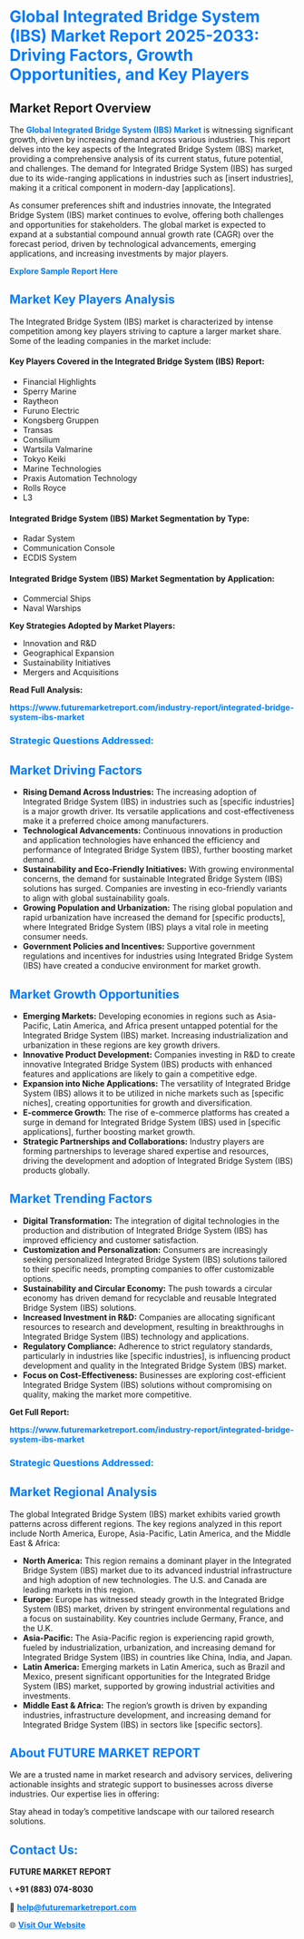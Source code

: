 <h1 style="color: #007BFF;">Global Integrated Bridge System (IBS) Market Report 2025-2033: Driving Factors, Growth Opportunities, and Key Players</h1>

<section id="overview">
<h2>Market Report Overview</h2>
<p>The <a href="https://www.futuremarketreport.com/industry-report/integrated-bridge-system-ibs-market" style="color: #007BFF; text-decoration: none;"><strong>Global Integrated Bridge System (IBS) Market</strong></a> is witnessing significant growth, driven by increasing demand across various industries. This report delves into the key aspects of the Integrated Bridge System (IBS) market, providing a comprehensive analysis of its current status, future potential, and challenges. The demand for Integrated Bridge System (IBS) has surged due to its wide-ranging applications in industries such as [insert industries], making it a critical component in modern-day [applications].</p>
<p>As consumer preferences shift and industries innovate, the Integrated Bridge System (IBS) market continues to evolve, offering both challenges and opportunities for stakeholders. The global market is expected to expand at a substantial compound annual growth rate (CAGR) over the forecast period, driven by technological advancements, emerging applications, and increasing investments by major players.</p>
</section>

<section id="overview">
<p><a href="https://www.futuremarketreport.com/request-sample/reportId=108021" style="color: #007BFF; text-decoration: none;"><strong>Explore Sample Report Here</strong></a></p>
</section>

<section id="key-players">
<h2 style="color: #007BFF;">Market Key Players Analysis</h2>
<p>The Integrated Bridge System (IBS) market is characterized by intense competition among key players striving to capture a larger market share. Some of the leading companies in the market include:</p>
<h4>Key Players Covered in the Integrated Bridge System (IBS) Report:</h4>
<ul><li>Financial Highlights</li><li>Sperry Marine</li><li>Raytheon</li><li>Furuno Electric</li><li>Kongsberg Gruppen</li><li>Transas</li><li>Consilium</li><li>Wartsila Valmarine</li><li>Tokyo Keiki</li><li>Marine Technologies</li><li>Praxis Automation Technology</li><li>Rolls Royce</li><li>L3</li></ul>
<h4>Integrated Bridge System (IBS) Market Segmentation by Type:</h4>
<ul><li>Radar System</li><li>Communication Console</li><li>ECDIS System</li></ul>

<h4>Integrated Bridge System (IBS) Market Segmentation by Application:</h4>
<ul><li>Commercial Ships</li><li>Naval Warships</li></ul>
<p><strong>Key Strategies Adopted by Market Players:</strong></p>
<ul>
<li>Innovation and R&D</li>
<li>Geographical Expansion</li>
<li>Sustainability Initiatives</li>
<li>Mergers and Acquisitions</li>
</ul>
</section>

<section>
<p><strong>Read Full Analysis: </strong></p><a href="https://www.futuremarketreport.com/industry-report/integrated-bridge-system-ibs-market" style="color: #007BFF; text-decoration: none;"><strong>https://www.futuremarketreport.com/industry-report/integrated-bridge-system-ibs-market</strong></a>
<h3 style="color: #007BFF;">Strategic Questions Addressed:</h3>
</section>

<section id="driving-factors">
<h2 style="color: #007BFF;">Market Driving Factors</h2>
<ul>
<li><strong>Rising Demand Across Industries:</strong> The increasing adoption of Integrated Bridge System (IBS) in industries such as [specific industries] is a major growth driver. Its versatile applications and cost-effectiveness make it a preferred choice among manufacturers.</li>
<li><strong>Technological Advancements:</strong> Continuous innovations in production and application technologies have enhanced the efficiency and performance of Integrated Bridge System (IBS), further boosting market demand.</li>
<li><strong>Sustainability and Eco-Friendly Initiatives:</strong> With growing environmental concerns, the demand for sustainable Integrated Bridge System (IBS) solutions has surged. Companies are investing in eco-friendly variants to align with global sustainability goals.</li>
<li><strong>Growing Population and Urbanization:</strong> The rising global population and rapid urbanization have increased the demand for [specific products], where Integrated Bridge System (IBS) plays a vital role in meeting consumer needs.</li>
<li><strong>Government Policies and Incentives:</strong> Supportive government regulations and incentives for industries using Integrated Bridge System (IBS) have created a conducive environment for market growth.</li>
</ul>
</section>

<section id="growth-opportunities">
<h2 style="color: #007BFF;">Market Growth Opportunities</h2>
<ul>
<li><strong>Emerging Markets:</strong> Developing economies in regions such as Asia-Pacific, Latin America, and Africa present untapped potential for the Integrated Bridge System (IBS) market. Increasing industrialization and urbanization in these regions are key growth drivers.</li>
<li><strong>Innovative Product Development:</strong> Companies investing in R&D to create innovative Integrated Bridge System (IBS) products with enhanced features and applications are likely to gain a competitive edge.</li>
<li><strong>Expansion into Niche Applications:</strong> The versatility of Integrated Bridge System (IBS) allows it to be utilized in niche markets such as [specific niches], creating opportunities for growth and diversification.</li>
<li><strong>E-commerce Growth:</strong> The rise of e-commerce platforms has created a surge in demand for Integrated Bridge System (IBS) used in [specific applications], further boosting market growth.</li>
<li><strong>Strategic Partnerships and Collaborations:</strong> Industry players are forming partnerships to leverage shared expertise and resources, driving the development and adoption of Integrated Bridge System (IBS) products globally.</li>
</ul>
</section>

<section id="trending-factors">
<h2 style="color: #007BFF;">Market Trending Factors</h2>
<ul>
<li><strong>Digital Transformation:</strong> The integration of digital technologies in the production and distribution of Integrated Bridge System (IBS) has improved efficiency and customer satisfaction.</li>
<li><strong>Customization and Personalization:</strong> Consumers are increasingly seeking personalized Integrated Bridge System (IBS) solutions tailored to their specific needs, prompting companies to offer customizable options.</li>
<li><strong>Sustainability and Circular Economy:</strong> The push towards a circular economy has driven demand for recyclable and reusable Integrated Bridge System (IBS) solutions.</li>
<li><strong>Increased Investment in R&D:</strong> Companies are allocating significant resources to research and development, resulting in breakthroughs in Integrated Bridge System (IBS) technology and applications.</li>
<li><strong>Regulatory Compliance:</strong> Adherence to strict regulatory standards, particularly in industries like [specific industries], is influencing product development and quality in the Integrated Bridge System (IBS) market.</li>
<li><strong>Focus on Cost-Effectiveness:</strong> Businesses are exploring cost-efficient Integrated Bridge System (IBS) solutions without compromising on quality, making the market more competitive.</li>
</ul>
</section>

<section>
<p><strong>Get Full Report: </strong></p><a href="https://www.futuremarketreport.com/industry-report/integrated-bridge-system-ibs-market" style="color: #007BFF; text-decoration: none;"><strong>https://www.futuremarketreport.com/industry-report/integrated-bridge-system-ibs-market</strong></a>
<h3 style="color: #007BFF;">Strategic Questions Addressed:</h3>
</section>


<section id="regional-analysis">
<h2 style="color: #007BFF;">Market Regional Analysis</h2>
<p>The global Integrated Bridge System (IBS) market exhibits varied growth patterns across different regions. The key regions analyzed in this report include North America, Europe, Asia-Pacific, Latin America, and the Middle East & Africa:</p>
<ul>
<li><strong>North America:</strong> This region remains a dominant player in the Integrated Bridge System (IBS) market due to its advanced industrial infrastructure and high adoption of new technologies. The U.S. and Canada are leading markets in this region.</li>
<li><strong>Europe:</strong> Europe has witnessed steady growth in the Integrated Bridge System (IBS) market, driven by stringent environmental regulations and a focus on sustainability. Key countries include Germany, France, and the U.K.</li>
<li><strong>Asia-Pacific:</strong> The Asia-Pacific region is experiencing rapid growth, fueled by industrialization, urbanization, and increasing demand for Integrated Bridge System (IBS) in countries like China, India, and Japan.</li>
<li><strong>Latin America:</strong> Emerging markets in Latin America, such as Brazil and Mexico, present significant opportunities for the Integrated Bridge System (IBS) market, supported by growing industrial activities and investments.</li>
<li><strong>Middle East & Africa:</strong> The region’s growth is driven by expanding industries, infrastructure development, and increasing demand for Integrated Bridge System (IBS) in sectors like [specific sectors].</li>
</ul>
</section>

<footer>
<h2 style="color: #007BFF;">About FUTURE MARKET REPORT</h2>
<p>We are a trusted name in market research and advisory services, delivering actionable insights and strategic support to businesses across diverse industries. Our expertise lies in offering:</p>

<p>Stay ahead in today’s competitive landscape with our tailored research solutions.</p>

<h2 style="color: #007BFF;">Contact Us:</h2>
<p><strong>FUTURE MARKET REPORT</strong></p>
<p>📞 <strong>+91 (883) 074-8030</strong></p>
<p>📧 <strong><a href="mailto:help@futuremarketreport.com" style="color: #007BFF;">help@futuremarketreport.com</a></strong></p>
<p>🌐 <strong><a href="https://www.futuremarketreport.com/" style="color: #007BFF;">Visit Our Website</a></strong></p>
</footer>